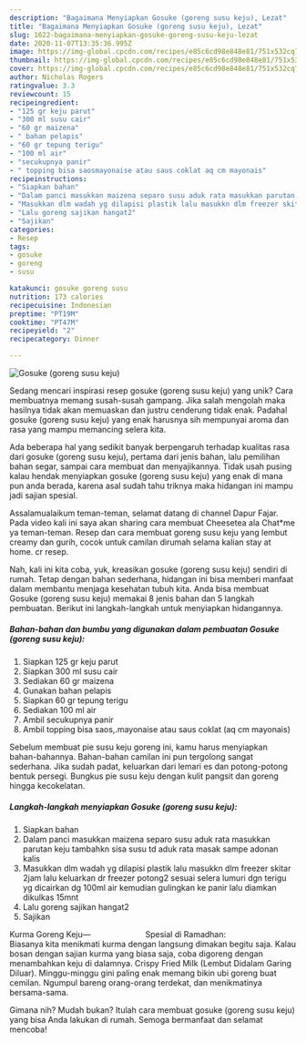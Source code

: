 ```yaml
---
description: "Bagaimana Menyiapkan Gosuke (goreng susu keju), Lezat"
title: "Bagaimana Menyiapkan Gosuke (goreng susu keju), Lezat"
slug: 1622-bagaimana-menyiapkan-gosuke-goreng-susu-keju-lezat
date: 2020-11-07T13:35:36.995Z
image: https://img-global.cpcdn.com/recipes/e85c6cd98e848e81/751x532cq70/gosuke-goreng-susu-keju-foto-resep-utama.jpg
thumbnail: https://img-global.cpcdn.com/recipes/e85c6cd98e848e81/751x532cq70/gosuke-goreng-susu-keju-foto-resep-utama.jpg
cover: https://img-global.cpcdn.com/recipes/e85c6cd98e848e81/751x532cq70/gosuke-goreng-susu-keju-foto-resep-utama.jpg
author: Nicholas Rogers
ratingvalue: 3.3
reviewcount: 15
recipeingredient:
- "125 gr keju parut"
- "300 ml susu cair"
- "60 gr maizena"
- " bahan pelapis"
- "60 gr tepung terigu"
- "100 ml air"
- "secukupnya panir"
- " topping bisa saosmayonaise atau saus coklat aq cm mayonais"
recipeinstructions:
- "Siapkan bahan"
- "Dalam panci masukkan maizena separo susu aduk rata masukkan parutan keju tambahkn sisa susu td aduk rata masak sampe adonan kalis"
- "Masukkan dlm wadah yg dilapisi plastik lalu masukkn dlm freezer skitar 2jam lalu keluarkan dr freezer potong2 sesuai selera lumuri dgn terigu yg dicairkan dg 100ml air kemudian gulingkan ke panir lalu diamkan dikulkas 15mnt"
- "Lalu goreng sajikan hangat2"
- "Sajikan"
categories:
- Resep
tags:
- gosuke
- goreng
- susu

katakunci: gosuke goreng susu 
nutrition: 173 calories
recipecuisine: Indonesian
preptime: "PT19M"
cooktime: "PT47M"
recipeyield: "2"
recipecategory: Dinner

---
```



![Gosuke (goreng susu keju)](https://img-global.cpcdn.com/recipes/e85c6cd98e848e81/751x532cq70/gosuke-goreng-susu-keju-foto-resep-utama.jpg)

Sedang mencari inspirasi resep gosuke (goreng susu keju) yang unik? Cara membuatnya memang susah-susah gampang. Jika salah mengolah maka hasilnya tidak akan memuaskan dan justru cenderung tidak enak. Padahal gosuke (goreng susu keju) yang enak harusnya sih mempunyai aroma dan rasa yang mampu memancing selera kita.

Ada beberapa hal yang sedikit banyak berpengaruh terhadap kualitas rasa dari gosuke (goreng susu keju), pertama dari jenis bahan, lalu pemilihan bahan segar, sampai cara membuat dan menyajikannya. Tidak usah pusing kalau hendak menyiapkan gosuke (goreng susu keju) yang enak di mana pun anda berada, karena asal sudah tahu triknya maka hidangan ini mampu jadi sajian spesial.

Assalamualaikum teman-teman, selamat datang di channel Dapur Fajar. Pada video kali ini saya akan sharing cara membuat Cheesetea ala Chat*me ya teman-teman. Resep dan cara membuat goreng susu keju yang lembut creamy dan gurih, cocok untuk camilan dirumah selama kalian stay at home. cr resep.


Nah, kali ini kita coba, yuk, kreasikan gosuke (goreng susu keju) sendiri di rumah. Tetap dengan bahan sederhana, hidangan ini bisa memberi manfaat dalam membantu menjaga kesehatan tubuh kita. Anda bisa membuat Gosuke (goreng susu keju) memakai 8 jenis bahan dan 5 langkah pembuatan. Berikut ini langkah-langkah untuk menyiapkan hidangannya.

<!--inarticleads1-->

##### Bahan-bahan dan bumbu yang digunakan dalam pembuatan Gosuke (goreng susu keju):

1. Siapkan 125 gr keju parut
1. Siapkan 300 ml susu cair
1. Sediakan 60 gr maizena
1. Gunakan  bahan pelapis
1. Siapkan 60 gr tepung terigu
1. Sediakan 100 ml air
1. Ambil secukupnya panir
1. Ambil  topping bisa saos,.mayonaise atau saus coklat (aq cm mayonais)


Sebelum membuat pie susu keju goreng ini, kamu harus menyiapkan bahan-bahannya. Bahan-bahan camilan ini pun tergolong sangat sederhana. Jika sudah padat, keluarkan dari lemari es dan potong-potong bentuk persegi. Bungkus pie susu keju dengan kulit pangsit dan goreng hingga kecokelatan. 

<!--inarticleads2-->

##### Langkah-langkah menyiapkan Gosuke (goreng susu keju):

1. Siapkan bahan
1. Dalam panci masukkan maizena separo susu aduk rata masukkan parutan keju tambahkn sisa susu td aduk rata masak sampe adonan kalis
1. Masukkan dlm wadah yg dilapisi plastik lalu masukkn dlm freezer skitar 2jam lalu keluarkan dr freezer potong2 sesuai selera lumuri dgn terigu yg dicairkan dg 100ml air kemudian gulingkan ke panir lalu diamkan dikulkas 15mnt
1. Lalu goreng sajikan hangat2
1. Sajikan


Kurma Goreng Keju—⠀⠀⠀⠀⠀⠀⠀⠀⠀ Spesial di Ramadhan: ⠀⠀⠀⠀⠀⠀ Biasanya kita menikmati kurma dengan langsung dimakan begitu saja. Kalau bosan dengan sajian kurma yang biasa saja, coba digoreng dengan menambahkan keju di dalamnya. Crispy Fried Milk (Lembut Didalam Garing Diluar). Minggu-minggu gini paling enak memang bikin ubi goreng buat cemilan. Ngumpul bareng orang-orang terdekat, dan menikmatinya bersama-sama. 

Gimana nih? Mudah bukan? Itulah cara membuat gosuke (goreng susu keju) yang bisa Anda lakukan di rumah. Semoga bermanfaat dan selamat mencoba!
